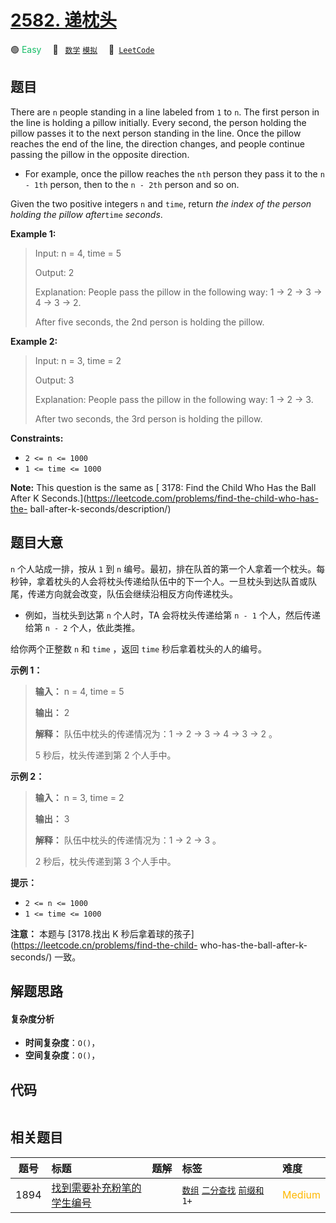 # [2582. 递枕头](https://leetcode.com/problems/pass-the-pillow)

🟢 <font color=#15bd66>Easy</font>&emsp; 🔖&ensp; [`数学`](/tag/math.md) [`模拟`](/tag/simulation.md)&emsp; 🔗&ensp;[`LeetCode`](https://leetcode.com/problems/pass-the-pillow)

## 题目

There are `n` people standing in a line labeled from `1` to `n`. The first
person in the line is holding a pillow initially. Every second, the person
holding the pillow passes it to the next person standing in the line. Once the
pillow reaches the end of the line, the direction changes, and people continue
passing the pillow in the opposite direction.

  * For example, once the pillow reaches the `nth` person they pass it to the `n - 1th` person, then to the `n - 2th` person and so on.

Given the two positive integers `n` and `time`, return _the index of the
person holding the pillow after_`time` _seconds_.



**Example 1:**

> Input: n = 4, time = 5
> 
> Output: 2
> 
> Explanation: People pass the pillow in the following way: 1 -> 2 -> 3 -> 4 -> 3 -> 2.
> 
> After five seconds, the 2nd person is holding the pillow.

**Example 2:**

> Input: n = 3, time = 2
> 
> Output: 3
> 
> Explanation: People pass the pillow in the following way: 1 -> 2 -> 3.
> 
> After two seconds, the 3rd person is holding the pillow.

**Constraints:**

  * `2 <= n <= 1000`
  * `1 <= time <= 1000`



**Note:** This question is the same as [ 3178: Find the Child Who Has the Ball
After K Seconds.](https://leetcode.com/problems/find-the-child-who-has-the-
ball-after-k-seconds/description/)


## 题目大意

`n` 个人站成一排，按从 `1` 到 `n`
编号。最初，排在队首的第一个人拿着一个枕头。每秒钟，拿着枕头的人会将枕头传递给队伍中的下一个人。一旦枕头到达队首或队尾，传递方向就会改变，队伍会继续沿相反方向传递枕头。

  * 例如，当枕头到达第 `n` 个人时，TA 会将枕头传递给第 `n - 1` 个人，然后传递给第 `n - 2` 个人，依此类推。

给你两个正整数 `n` 和 `time` ，返回 `time` 秒后拿着枕头的人的编号。



**示例 1：**

> 
> 
> 
> 
> 
> **输入：** n = 4, time = 5
> 
> **输出：** 2
> 
> **解释：** 队伍中枕头的传递情况为：1 -> 2 -> 3 -> 4 -> 3 -> 2 。
> 
> 5 秒后，枕头传递到第 2 个人手中。
> 
> 

**示例 2：**

> 
> 
> 
> 
> 
> **输入：** n = 3, time = 2
> 
> **输出：** 3
> 
> **解释：** 队伍中枕头的传递情况为：1 -> 2 -> 3 。
> 
> 2 秒后，枕头传递到第 3 个人手中。
> 
> 



**提示：**

  * `2 <= n <= 1000`
  * `1 <= time <= 1000`



**注意：** 本题与 [3178.找出 K 秒后拿着球的孩子](https://leetcode.cn/problems/find-the-child-
who-has-the-ball-after-k-seconds/) 一致。


## 解题思路

#### 复杂度分析

- **时间复杂度**：`O()`，
- **空间复杂度**：`O()`，

## 代码

```javascript

```

## 相关题目

<!-- prettier-ignore -->
| 题号 | 标题 | 题解 | 标签 | 难度 |
| :------: | :------ | :------: | :------ | :------ |
| 1894 | [找到需要补充粉笔的学生编号](https://leetcode.com/problems/find-the-student-that-will-replace-the-chalk) |  |  [`数组`](/tag/array.md) [`二分查找`](/tag/binary-search.md) [`前缀和`](/tag/prefix-sum.md) `1+` | <font color=#ffb800>Medium</font> |

<style>
.blue {
    background-color: #096dd9;
    padding: 0.25rem 0.5rem;
    margin: 0;
    font-size: 0.85em;
    border-radius: 3px;
    color: white;
    font-weight: 500;
}
table th:first-of-type { width: 10%; }
table th:nth-of-type(2) { width: 35%; }
table th:nth-of-type(3) { width: 10%; }
table th:nth-of-type(4) { width: 35%; }
table th:nth-of-type(5) { width: 10%; }
</style>
